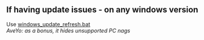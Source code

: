 If having update issues - on any windows version  
------------------------------------------------  
Use [windows_update_refresh.bat](bypass11/windows_update_refresh.bat)  
_AveYo: as a bonus, it hides unsupported PC nags_  
